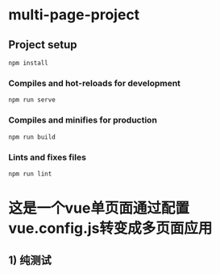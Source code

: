 # multi-page-project

## Project setup
```
npm install
```

### Compiles and hot-reloads for development
```
npm run serve
```

### Compiles and minifies for production
```
npm run build
```

### Lints and fixes files
```
npm run lint
```

# 这是一个vue单页面通过配置vue.config.js转变成多页面应用
## 1) 纯测试
